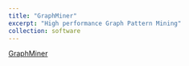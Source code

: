 ```yaml
---
title: "GraphMiner"
excerpt: "High performance Graph Pattern Mining"
collection: software
---
```


[GraphMiner](https://github.com/chenxuhao/GraphMiner/)
